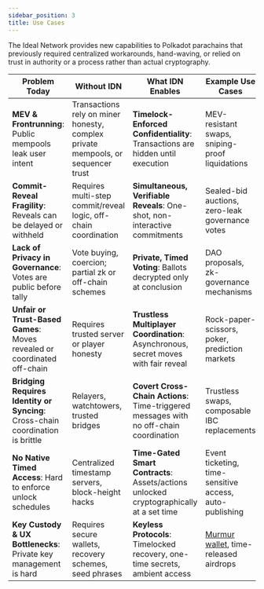 ```yaml
---
sidebar_position: 3
title: Use Cases
---
```


The Ideal Network provides new capabilities to Polkadot parachains that previously required centralized workarounds, hand-waving, or relied on trust in authority or a process rather than actual cryptography.

| **Problem Today**                                                              | **Without IDN**                                                                  | **What IDN Enables**                                                                    | **Example Use Cases**                                                    |
| ------------------------------------------------------------------------------ | -------------------------------------------------------------------------------- | --------------------------------------------------------------------------------------- | ------------------------------------------------------------------------ |
| **MEV & Frontrunning**: Public mempools leak user intent                       | Transactions rely on miner honesty, complex private mempools, or sequencer trust | **Timelock-Enforced Confidentiality**: Transactions are hidden until execution          | MEV-resistant swaps, sniping-proof liquidations                          |
| **Commit-Reveal Fragility**: Reveals can be delayed or withheld                | Requires multi-step commit/reveal logic, off-chain coordination                  | **Simultaneous, Verifiable Reveals**: One-shot, non-interactive commitments             | Sealed-bid auctions, zero-leak governance votes                          |
| **Lack of Privacy in Governance**: Votes are public before tally               | Vote buying, coercion; partial zk or off-chain schemes                           | **Private, Timed Voting**: Ballots decrypted only at conclusion                         | DAO proposals, zk-governance mechanisms                                  |
| **Unfair or Trust-Based Games**: Moves revealed or coordinated off-chain       | Requires trusted server or player honesty                                        | **Trustless Multiplayer Coordination**: Asynchronous, secret moves with fair reveal     | Rock-paper-scissors, poker, prediction markets                           |
| **Bridging Requires Identity or Syncing**: Cross-chain coordination is brittle | Relayers, watchtowers, trusted bridges                                           | **Covert Cross-Chain Actions**: Time-triggered messages with no off-chain coordination  | Trustless swaps, composable IBC replacements                             |
| **No Native Timed Access**: Hard to enforce unlock schedules                   | Centralized timestamp servers, block-height hacks                                | **Time-Gated Smart Contracts**: Assets/actions unlocked cryptographically at a set time | Event ticketing, time-sensitive access, auto-publishing                  |
| **Key Custody & UX Bottlenecks**: Private key management is hard               | Requires secure wallets, recovery schemes, seed phrases                          | **Keyless Protocols**: Timelocked recovery, one-time secrets, ambient access            | [Murmur wallet](https://murmur.idealabs.network), time-released airdrops |
